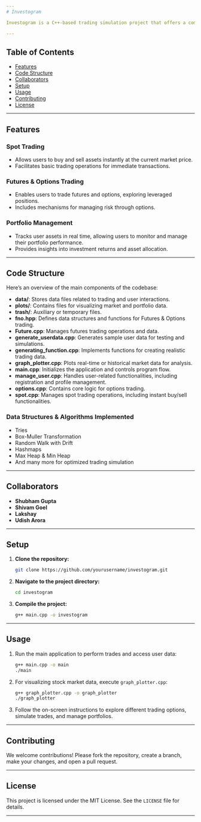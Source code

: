 ```yaml
---
# Investogram

Investogram is a C++-based trading simulation project that offers a comprehensive environment for Spot Trading, Futures & Options Trading, and Portfolio Management. The platform mimics real-life trading mechanisms, enabling instant asset transactions, leveraged trading, and real-time portfolio tracking.

---
```


## Table of Contents
- [Features](#features)
- [Code Structure](#code-structure)
- [Collaborators](#collaborators)
- [Setup](#setup)
- [Usage](#usage)
- [Contributing](#contributing)
- [License](#license)

---

## Features

### Spot Trading
- Allows users to buy and sell assets instantly at the current market price.
- Facilitates basic trading operations for immediate transactions.

### Futures & Options Trading
- Enables users to trade futures and options, exploring leveraged positions.
- Includes mechanisms for managing risk through options.

### Portfolio Management
- Tracks user assets in real time, allowing users to monitor and manage their portfolio performance.
- Provides insights into investment returns and asset allocation.

---

## Code Structure

Here’s an overview of the main components of the codebase:

- **data/**: Stores data files related to trading and user interactions.
- **plots/**: Contains files for visualizing market and portfolio data.
- **trash/**: Auxiliary or temporary files.
- **fno.hpp**: Defines data structures and functions for Futures & Options trading.
- **Future.cpp**: Manages futures trading operations and data.
- **generate_userdata.cpp**: Generates sample user data for testing and simulations.
- **generating_function.cpp**: Implements functions for creating realistic trading data.
- **graph_plotter.cpp**: Plots real-time or historical market data for analysis.
- **main.cpp**: Initializes the application and controls program flow.
- **manage_user.cpp**: Handles user-related functionalities, including registration and profile management.
- **options.cpp**: Contains core logic for options trading.
- **spot.cpp**: Manages spot trading operations, including instant buy/sell functionalities.

### Data Structures & Algorithms Implemented
- Tries
- Box-Muller Transformation
- Random Walk with Drift
- Hashmaps
- Max Heap & Min Heap
- And many more for optimized trading simulation

---

## Collaborators
- **Shubham Gupta**
- **Shivam Goel**
- **Lakshay**
- **Udish Arora**

---

## Setup

1. **Clone the repository:**
   ```bash
   git clone https://github.com/yourusername/investogram.git
   ```

2. **Navigate to the project directory:**
   ```bash
   cd investogram
   ```

3. **Compile the project:**
   ```bash
   g++ main.cpp -o investogram
   ```

---

## Usage

1. Run the main application to perform trades and access user data:
   ```bash
   g++ main.cpp -o main
   ./main
   ```

2. For visualizing stock market data, execute `graph_plotter.cpp`:
   ```bash
   g++ graph_plotter.cpp -o graph_plotter
   ./graph_plotter
   ```

3. Follow the on-screen instructions to explore different trading options, simulate trades, and manage portfolios.

---

## Contributing

We welcome contributions! Please fork the repository, create a branch, make your changes, and open a pull request. 

---

## License

This project is licensed under the MIT License. See the `LICENSE` file for details.

---
